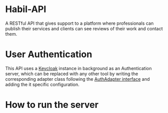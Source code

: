 # Habil-API
A RESTful API that gives support to a platform where professionals can publish their services and clients can see reviews of their work and contact them.

# User Authentication
This API uses a [Keycloak](https://www.keycloak.org/) instance in background as an Authentication server, which can be replaced with any other tool by writing the corresponding adapter class following the [AuthAdapter interface](https://github.com/leopoldoleningcelaya/habil-api/blob/master/src/interfaces/auth.interface.ts) and adding the it specific configuration.

# How to run the server
